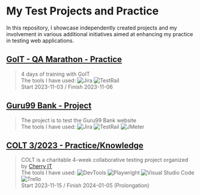 # My Test Projects and Practice
In this repository, I showcase independently created projects and my involvement in various additional initiatives aimed at enhancing my practice in testing web applications.

## [GoIT - QA Marathon - Practice](https://github.com/natallor/my_test_projects/tree/main/GoIT%20-%20QA%20Marathon)
> 4 days of training with GoIT<br>
> The tools I have used:
> ![Jira](https://img.shields.io/badge/Jira-%230052CC?style=%2520flat-squar&logo=Jira&logoColor=blue&labelColor=black&color=blue)
   ![TestRail](https://img.shields.io/badge/TestRail-%2365C179?style=%20flat-square&logo=TestRail&logoColor=green&labelColor=black&color=blue)<br>
> Start 2023-11-03 / Finish 2023-11-06

## [Guru99 Bank - Project](https://github.com/natallor/my_test_projects/tree/main/Project%20Guru99%20Bank)
>The project is to test the Guru99 Bank website<br>
> The tools I have used:
> ![Jira](https://img.shields.io/badge/Jira-%230052CC?style=%2520flat-squar&logo=Jira&logoColor=blue&labelColor=black&color=blue)
   ![TestRail](https://img.shields.io/badge/TestRail-%2365C179?style=%20flat-square&logo=TestRail&logoColor=green&labelColor=black&color=blue)
>![JMeter](https://img.shields.io/badge/JMeter-%23D22128?style=flat&logo=Apache%20JMeter&logoColor=red&labelColor=black&color=blue)
   

## [COLT 3/2023 - Practice/Knowledge](https://github.com/natallor/my_test_projects/tree/main/COLT%203)
> COLT is a charitable 4-week collaborative testing project organized by <a href="http://cherry-it.pl/colt-3-2023/" target="_blank">Cherry IT</a><br>
> The tools I have used: ![DevTools](https://img.shields.io/badge/DevTools-blue?style=%2520flat-squar&logo=data%3Aimage%2Fjpeg%3Bbase64%2C%2F9j%2F4AAQSkZJRgABAQEAAAAAAAD%2F2wBDAAEBAQEBAQEBAQEBAQEBAQEBAQEBAQEBAQEBAQEBAQEBAQEBAQEBAQEBAQEBAQEBAQEBAQEBAQEBAQEBAQEBAQH%2F2wBDAQEBAQEBAQEBAQEBAQEBAQEBAQEBAQEBAQEBAQEBAQEBAQEBAQEBAQEBAQEBAQEBAQEBAQEBAQEBAQEBAQEBAQH%2FwAARCAAYABgDASIAAhEBAxEB%2F8QAGQABAAIDAAAAAAAAAAAAAAAAAAcKAwQG%2F8QAIBAAAgIDAQEBAAMAAAAAAAAABQcEBgMICQIBABIUF%2F%2FEABQBAQAAAAAAAAAAAAAAAAAAAAD%2FxAAUEQEAAAAAAAAAAAAAAAAAAAAA%2F9oADAMBAAIRAxEAPwCxNarVsF1N2CdaSSTrv%2BrvP%2FV2%2Fk0s7nalieOtbA7WbA1rHH9sRPp9ie48uYoU%2BoZkqNWmQyK1GxXa3XbEVp9PKjxQ8wYjRYxOXnBNWO1Qa4XRQYsO1z4wkiCx8g2dtjddnTcQNjl5S7JLsqmXiwMelVoZmgEJE5l3eyVukRpo%2BfH9mfPqFJi4pM4tNdaI3imi285bgEoQegiXzY9hbdY5H9f4IakXYZqeXBkO%2FwAfGUhMsctl5DQ%2BKKxYJZwyTlDRAiFNmzR0TNWXpt%2F6kdbOqjX64ciU9Vl2t1NUR%2BrK6Y%2B0xGNFq9zr2KKTgHCY0GQjScHs1lils9lPVut%2FCmKkRCYvARnzrMW%2B4JoWbKxadgeVuwCVTDpdbB2i587QMAUlEw6XUT8WfYHU3YC0eZH1cqZuMbxHizW4mW5OjZ6uvWLaI%2BW6Uy6Zg9St5ieIniS0t%2BizqKv3isOBzsqezjchPPa7FAXlgzskGLxAxhLZa47U0q4K0CrxHyIOyj65RWGdqlCWeH4PHkvdTrQfOShRpeafh8vwbWwevzG0cY78sdfQbU2y5o7aNQRsQ7ErrwUtA%2FZ%2FT3aEXaa3eSb9Qgqj2KpX66ru63%2BoVll2msLayQWOvGQPm3elQ5YqWXETe%2FUfaLiShVdT02n37Xl6BoQfFXapr%2BBSmwGBrCsmL7kkZQnpRZlhnaRC1zyGaTLMyiYWacOnZk40ZIz586WRzvz8Gas1nYDqu%2F0o5HIlGDq%2Fz01fYIl2JxOOwT5q2wG2%2BwFW85%2F83arWW%2FyRJnqRKKSfJz2qgL%2B1Z8Nyu9ywhbXawsIPCFi4T8%2FPwf%2FZ&logoColor=blue&labelColor=black)
![Playwright](https://img.shields.io/badge/Playwright-%232EAD33?style=%2520flat-squar&logo=Playwright&logoColor=green&labelColor=black&color=blue)
![Visual Studio Code](https://img.shields.io/badge/Visual%20Studio%20Code-%23007ACC?style=%2520flat-squar&logo=Visual%20Studio%20Code&logoColor=blue&labelColor=black&color=blue)
![Trello](https://img.shields.io/badge/Trello-%230052CC?style=%2520flat-squar&logo=Trello&logoColor=blue&labelColor=black&color=blue)<br>
> Start 2023-11-15 / Finish 2024-01-05 (Prolongation)



